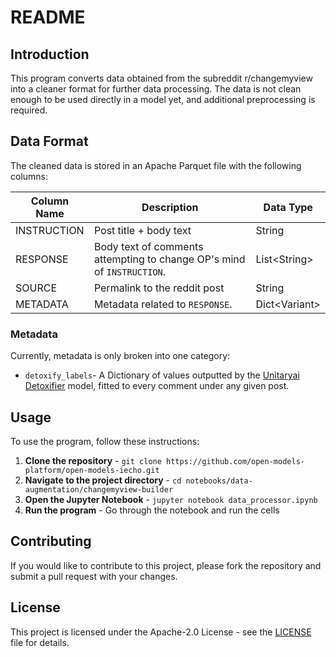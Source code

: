 # README

## Introduction

This program converts data obtained from the subreddit r/changemyview into a cleaner format for further data processing. The data is not clean enough to be used directly in a model yet, and additional preprocessing is required.

## Data Format

The cleaned data is stored in an Apache Parquet file with the following columns:

| Column Name | Description                                                            | Data Type      |
|-------------|------------------------------------------------------------------------|----------------|
| INSTRUCTION | Post title + body text                                                 | String         |
| RESPONSE    | Body text of comments attempting to change OP's mind of `INSTRUCTION`. | List\<String\> |
| SOURCE      | Permalink to the reddit post                                           | String         |
| METADATA    | Metadata related to `RESPONSE`.                                        | Dict\<Variant> |

### Metadata

Currently, metadata is only broken into one category:

- `detoxify_labels`- A Dictionary of values outputted by the [Unitaryai Detoxifier](https://github.com/unitaryai/detoxify) model, fitted to every comment under any given post.

## Usage

To use the program, follow these instructions:

1. **Clone the repository** - `git clone https://github.com/open-models-platform/open-models-iecho.git`
2. **Navigate to the project directory** - `cd notebooks/data-augmentation/changemyview-builder`
3. **Open the Jupyter Notebook** - `jupyter notebook data_processor.ipynb`
4. **Run the program** - Go through the notebook and run the cells

## Contributing

If you would like to contribute to this project, please fork the repository and submit a pull request with your changes.

## License

This project is licensed under the Apache-2.0 License - see the [LICENSE](LICENSE) file for details.
